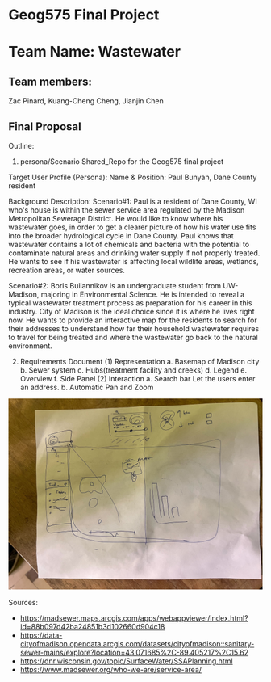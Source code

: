 # Geog575 Final Project
# Team Name: Wastewater
## Team members: 
Zac Pinard,
Kuang-Cheng Cheng,
Jianjin Chen
## Final Proposal
Outline:
1. persona/Scenario
 Shared_Repo for the Geog575 final project

Target User Profile (Persona):
Name & Position: Paul Bunyan, Dane County resident

Background Description: 
Scenario#1:
Paul is a resident of Dane County, WI who's house is within the sewer service area regulated by the Madison Metropolitan Sewerage District.  He would like to know where his wastewater goes, in order to get a clearer picture of how his water use fits into the broader hydrological cycle in Dane County.  Paul knows that wastewater contains a lot of chemicals and bacteria with the potential to contaminate natural areas and drinking water supply if not properly treated.  He wants to see if his wastewater is affecting local wildlife areas, wetlands, recreation areas, or water sources.

Scenario#2:
Boris Builannikov is an undergraduate student from UW-Madison, majoring in Environmental Science. He is intended to reveal a typical wastewater treatment process as preparation for his career in this industry. City of Madison is the ideal choice since it is where he lives right now. He wants to provide an interactive map for the residents to search for their addresses to understand how far their household wastewater requires to travel for being treated and where the wastewater go back to the natural environment.

2. Requirements Document
(1) Representation
a. Basemap of Madison city
b. Sewer system
c. Hubs(treatment facility and creeks)
d. Legend
e. Overview
f. Side Panel
(2) Interaction
a. Search bar
    Let the users enter an address.
b. Automatic Pan and Zoom



![draft](img/draft_img.jpg)


Sources:
- https://madsewer.maps.arcgis.com/apps/webappviewer/index.html?id=88b097d42ba24851b3d102660d904c18
- https://data-cityofmadison.opendata.arcgis.com/datasets/cityofmadison::sanitary-sewer-mains/explore?location=43.071685%2C-89.405217%2C15.62
- https://dnr.wisconsin.gov/topic/SurfaceWater/SSAPlanning.html
- https://www.madsewer.org/who-we-are/service-area/
